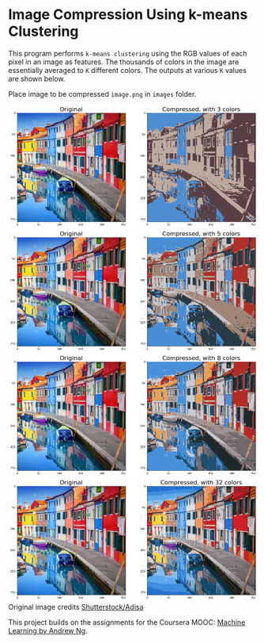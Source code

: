 # Image Compression Using k-means Clustering
This program performs `k-means clustering` using the RGB values of each pixel in an image as features. The thousands of colors in the image are essentially averaged to `K` different colors. The outputs at various `K` values are shown below.

Place image to be compressed  `image.png` in `images` folder.

![](/images/3_colors.png)
![](/images/5_colors.png)
![](/images/8_colors.png)
![](/images/32_colors.png)
Original image credits [Shutterstock/Adisa](https://www.shutterstock.com/g/adisa)

This project builds on the assignments for the Coursera MOOC: [Machine Learning by Andrew Ng](https://www.coursera.org/learn/machine-learning).
